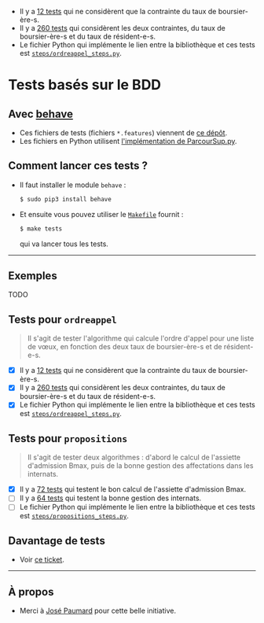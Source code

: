 - Il y a [12 tests](ordreappel-4-1.feature) qui ne considèrent que la contrainte du taux de boursier-ère-s.
- Il y a [260 tests](ordreappel-4-2.feature) qui considèrent les deux contraintes, du taux de boursier-ère-s et du taux de résident-e-s.
- Le fichier Python qui implémente le lien entre la bibliothèque et ces tests est [`steps/ordreappel_steps.py`](steps/ordreappel_steps.py).

# Tests basés sur le BDD
## Avec [behave](https://behave.readthedocs.io/)

- Ces fichiers de tests (fichiers `*.features`) viennent de [ce dépôt](https://github.com/JosePaumard/tests-pour-parcoursup).
- Les fichiers en Python utilisent [l'implémentation de ParcourSup.py](../parcoursup).

## Comment lancer ces tests ?
- Il faut installer le module `behave` :
  ```bash
  $ sudo pip3 install behave
  ```
- Et ensuite vous pouvez utiliser le [`Makefile`](Makefile) fournit :
  ```bash
  $ make tests
  ```
  qui va lancer tous les tests.

----

## Exemples
TODO

## Tests pour `ordreappel`
> Il s'agit de tester l'algorithme qui calcule l'ordre d'appel pour une liste de vœux, en fonction des deux taux de boursier-ère-s et de résident-e-s.

- [x] Il y a [12 tests](ordreappel-4-1.feature) qui ne considèrent que la contrainte du taux de boursier-ère-s.
- [x] Il y a [260 tests](ordreappel-4-2.feature) qui considèrent les deux contraintes, du taux de boursier-ère-s et du taux de résident-e-s.
- [x] Le fichier Python qui implémente le lien entre la bibliothèque et ces tests est [`steps/ordreappel_steps.py`](steps/ordreappel_steps.py).

## Tests pour `propositions`
> Il s'agit de tester deux algorithmes : d'abord le calcul de l'assiette d'admission Bmax, puis de la bonne gestion des affectations dans les internats.

- [x] Il y a [72 tests](propositions-5-1-bmax.feature) qui testent le bon calcul de l'assiette d'admission Bmax.
- [ ] Il y a [64 tests](ordreappel-4-2.feature) qui testent la bonne gestion des internats.
- [ ] Le fichier Python qui implémente le lien entre la bibliothèque et ces tests est [`steps/propositions_steps.py`](steps/propositions_steps.py).

## Davantage de tests
- Voir [ce ticket](https://github.com/Naereen/ParcourSup.py/issues/3).

----

## À propos
- Merci à [José Paumard](https://github.com/JosePaumard/) pour cette belle initiative.
